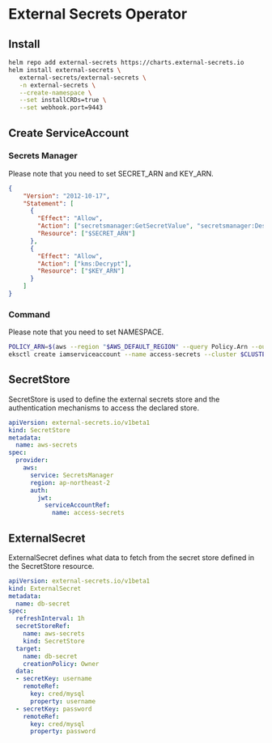 # External Secrets Operator
## Install
``` bash
helm repo add external-secrets https://charts.external-secrets.io
helm install external-secrets \
   external-secrets/external-secrets \
   -n external-secrets \
   --create-namespace \
   --set installCRDs=true \
   --set webhook.port=9443
```
## Create ServiceAccount
### Secrets Manager
Please note that you need to set SECRET_ARN and KEY_ARN.
``` json title="iam_policy.json"
{
    "Version": "2012-10-17",
    "Statement": [
      {
        "Effect": "Allow",
        "Action": ["secretsmanager:GetSecretValue", "secretsmanager:DescribeSecret"],
        "Resource": ["$SECRET_ARN"]
      },
      {
        "Effect": "Allow",
        "Action": ["kms:Decrypt"],
        "Resource": ["$KEY_ARN"]
      }
    ]
}
```
### Command
Please note that you need to set NAMESPACE.
``` bash
POLICY_ARN=$(aws --region "$AWS_DEFAULT_REGION" --query Policy.Arn --output text iam create-policy --policy-name secretsmanager-policy --policy-document file://iam_policy.json)
eksctl create iamserviceaccount --name access-secrets --cluster $CLUSTER_NAME --namespace $NAMESPACE --attach-policy-arn $POLICY_ARN --approve --override-existing-serviceaccounts
```
## SecretStore
SecretStore is used to define the external secrets store and the authentication mechanisms to access the declared store.
``` yaml
apiVersion: external-secrets.io/v1beta1
kind: SecretStore
metadata:
  name: aws-secrets
spec:
  provider:
    aws:
      service: SecretsManager
      region: ap-northeast-2
      auth:
        jwt:
          serviceAccountRef:
            name: access-secrets
```
## ExternalSecret
ExternalSecret defines what data to fetch from the secret store defined in the SecretStore resource.
``` yaml
apiVersion: external-secrets.io/v1beta1
kind: ExternalSecret
metadata:
  name: db-secret
spec:
  refreshInterval: 1h
  secretStoreRef:
    name: aws-secrets
    kind: SecretStore
  target:
    name: db-secret
    creationPolicy: Owner
  data:
  - secretKey: username
    remoteRef:
      key: cred/mysql
      property: username
  - secretKey: password
    remoteRef:
      key: cred/mysql
      property: password
```